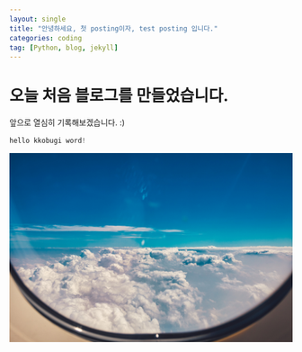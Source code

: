 ```yaml
---
layout: single
title: "안녕하세요, 첫 posting이자, test posting 입니다."
categories: coding
tag: [Python, blog, jekyll]
---
```


# 오늘 처음 블로그를 만들었습니다.

앞으로 열심히 기록해보겠습니다. :) 

```python
hello kkobugi word!
```

![sky](../images/2023-02-12-first/sky.jpg)
